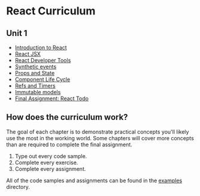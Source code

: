 # React Curriculum

## Unit 1

* [Introduction to React](01-introduction-to-react.md)
* [React JSX](02-react-jsx.md)
* [React Developer Tools](03-react-developer-tools.md)
* [Synthetic events](04-synthetic-events.md)
* [Props and State](05-props-and-state.md)
* [Component Life Cycle](06-component-life-cycle.md)
* [Refs and Timers](07-refs-and-timers.md)
* [Immutable models](08-immutable-models.md)
* [Final Assignment: React Todo](09-final-assignment-react-todo.md)

## How does the curriculum work?

The goal of each chapter is to demonstrate practical concepts you'll likely use the most in the working world. Some chapters will cover more concepts than are required to complete the final assignment.

1. Type out every code sample.
2. Complete every exercise.
3. Complete every assignment.

All of the code samples and assignments can be found in the [examples](examples/) directory.
